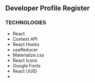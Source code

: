 ## Developer Profile Register

### TECHNOLOGIES
 - React
 - Context API
 - React Hooks
 - useReducer
 - Materialize.css
 - React Icons
 - Google Fonts
 - React UUID
 - 